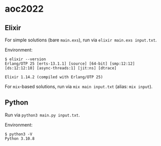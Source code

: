# aoc2022

## Elixir

For simple solutions (bare `main.exs`), run via `elixir main.exs input.txt`.

Environment:
```
$ elixir --version
Erlang/OTP 25 [erts-13.1.1] [source] [64-bit] [smp:12:12] [ds:12:12:10] [async-threads:1] [jit:ns] [dtrace]

Elixir 1.14.2 (compiled with Erlang/OTP 25)
```

For `mix`-based solutions, run via `mix main input.txt` (alias: `mix input`).

## Python

Run via `python3 main.py input.txt`.

Environment:
```
$ python3 -V
Python 3.10.8
```

